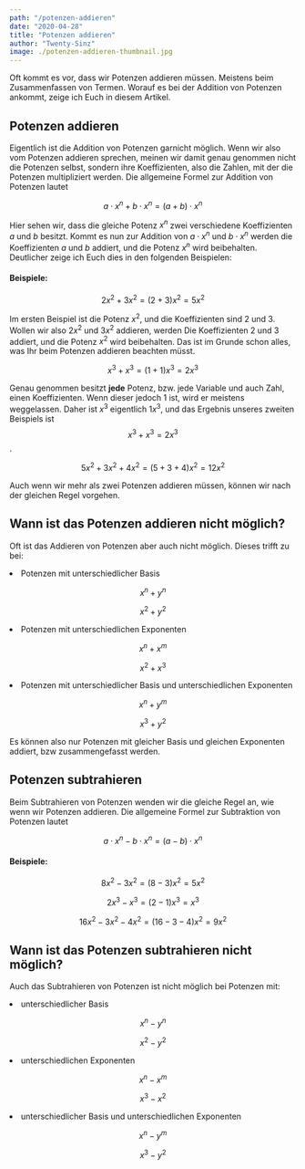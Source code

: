 ```yaml
---
path: "/potenzen-addieren"
date: "2020-04-28"
title: "Potenzen addieren"
author: "Twenty-Sinz"
image: ./potenzen-addieren-thumbnail.jpg
---
```


Oft kommt es vor, dass wir Potenzen addieren müssen. Meistens beim Zusammenfassen von Termen. Worauf es bei der Addition von Potenzen ankommt, zeige ich Euch in diesem Artikel.

## Potenzen addieren

Eigentlich ist die Addition von Potenzen garnicht möglich. Wenn wir also vom Potenzen addieren sprechen, meinen wir damit genau genommen nicht die Potenzen selbst, sondern ihre Koeffizienten, also die Zahlen, mit der die Potenzen multipliziert werden. Die allgemeine Formel zur Addition von Potenzen lautet

$$a \cdot x^n + b \cdot x^n = (a + b) \cdot x^n$$

Hier sehen wir, dass die gleiche Potenz $x^n$ zwei verschiedene Koeffizienten $a$ und $b$ besitzt. Kommt es nun zur Addition von $a \cdot x^n$ und $b \cdot x^n$ werden die Koeffizienten $a$ und $b$ addiert, und die Potenz $x^n$ wird beibehalten. Deutlicher zeige ich Euch dies in den folgenden Beispielen:

#### Beispiele:

$$2x^2 + 3x^2 = (2+3)x^2 = 5x^2$$

Im ersten Beispiel ist die Potenz $x^2$, und die Koeffizienten sind $2$ und $3$. Wollen wir also $2x^2$ und $3x^2$ addieren, werden Die Koeffizienten $2$ und $3$ addiert, und die Potenz $x^2$ wird beibehalten. Das ist im Grunde schon alles, was Ihr beim Potenzen addieren beachten müsst.

$$x^3 + x^3 = (1 + 1)x^3 = 2x^3$$

Genau genommen besitzt **jede** Potenz, bzw. jede Variable und auch Zahl, einen Koeffizienten. Wenn dieser jedoch $1$ ist, wird er meistens weggelassen. Daher ist $x^3$ eigentlich $1x^3$, und das Ergebnis unseres zweiten Beispiels ist $$x^3+x^3=2x^3$$.

$$5x^2 + 3x^2 + 4x^2 = (5 + 3 + 4)x^2 = 12x^2$$

Auch wenn wir mehr als zwei Potenzen addieren müssen, können wir nach der gleichen Regel vorgehen.

## Wann ist das Potenzen addieren nicht möglich?

Oft ist das Addieren von Potenzen aber auch nicht möglich. Dieses trifft zu bei:

<p><li>Potenzen mit unterschiedlicher Basis</li></p> 

$$x^n + y^n$$

$$x^2 + y^2$$

<p><li>Potenzen mit unterschiedlichen Exponenten</li></p>

$$x^n + x^m$$

$$x^2 + x^3$$

<p><li>Potenzen mit unterschiedlicher Basis und unterschiedlichen Exponenten</li></p>

$$x^n + y^m$$

$$x^3 + y^2$$

Es können also nur Potenzen mit gleicher Basis und gleichen Exponenten addiert, bzw zusammengefasst werden.

## Potenzen subtrahieren

Beim Subtrahieren von Potenzen wenden wir die gleiche Regel an, wie wenn wir Potenzen addieren. Die allgemeine Formel zur Subtraktion von Potenzen lautet

$$a \cdot x^n - b \cdot x^n = (a-b) \cdot x^n$$

#### Beispiele:

$$8x^2 - 3x^2 = (8-3)x^2 = 5x^2$$

$$2x^3 - x^3 = (2-1)x^3 = x^3$$

$$16x^2 - 3x^2 -4x^2 = (16-3-4)x^2 = 9x^2$$

## Wann ist das Potenzen subtrahieren nicht möglich?

Auch das Subtrahieren von Potenzen ist nicht möglich bei Potenzen mit:

<p><li>unterschiedlicher Basis</li></p>

$$x^n - y^n$$

$$x^2 - y^2$$

<p><li>unterschiedlichen Exponenten</li></p>

$$x^n - x^m$$

$$x^3 - x^2$$

<p><li>unterschiedlicher Basis und unterschiedlichen Exponenten</li></p>

$$x^n - y^m$$

$$x^3 - y^2$$